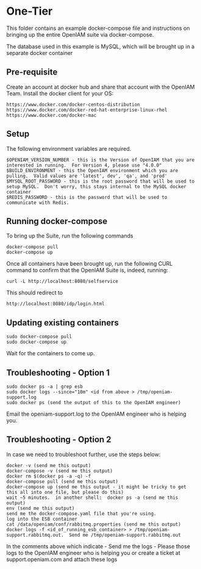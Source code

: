 # One-Tier

This folder contains an example docker-compose file and instructions on bringing up the entire OpenIAM suite via docker-compose.

The database used in this example is MySQL, which will be brought up in a separate docker container

## Pre-requisite
Create an account at docker hub and share that account with the OpenIAM Team.
Install the docker client for your OS:

```
https://www.docker.com/docker-centos-distribution 
https://www.docker.com/docker-red-hat-enterprise-linux-rhel
https://www.docker.com/docker-mac 
```

## Setup

The following environment variables are required.

```
$OPENIAM_VERSION_NUMBER - this is the Version of OpenIAM that you are interested in running.  For Version 4, please use "4.0.0"
$BUILD_ENVIRONMENT - this the OpenIAM environment which you are pulling.  Valid values are 'latest', dev', 'qa', and 'prod'
$MYSQL_ROOT_PASSWORD - this is the root password that will be used to setup MySQL.  Don't worry, this stays internal to the MySQL docker container
$REDIS_PASSWORD - this is the password that will be used to communicate with Redis. 
```

## Running docker-compose

To bring up the Suite, run the following commands
```
docker-compose pull
docker-compose up
```

Once all containers have been brought up, run the following CURL command to confirm that the OpenIAM Suite is, indeed, running:

```
curl -L http://localhost:8080/selfservice
```

This should redirect to
```
http://localhost:8080/idp/login.html
```

## Updating existing containers
```
sudo docker-compose pull
sudo docker-compose up
```
Wait for the containers to come up.

## Troubleshooting - Option 1
```
sudo docker ps -a | grep esb
sudo docker logs --since="10m" <id from above > /tmp/openiam-support.log
sudo docker ps (send the output of this to the OpenIAM engineer)
```
Email the openiam-support.log to the OpenIAM engineer who is helping you.

## Troubleshooting - Option 2
In case we need to troubleshoot further, use the steps below:
```
docker -v (send me this output)
docker-compose -v (send me this output)
docker rm $(docker ps -a -q) -f
docker-compose pull (send me this output)
docker-compose up (send me this output - it might be tricky to get this all into one file, but please do this)
wait ~5 minutes.  in another shell:  docker ps -a (send me this output)
env (send me this output)
send me the docker-compose.yaml file that you're using.
log into the ESB container
cat /data/openiam/conf/rabbitmq.properties (send me this output)
docker logs -f <id_of_running_esb_container> > /tmp/openiam-support.rabbitmq.out.  Send me /tmp/openiam-support.rabbitmq.out
```
In the comments above which indicate - Send me the logs - Please those logs to the OpenIAM engineer who is helping you or create a ticket at support.openiam.com and attach these logs
